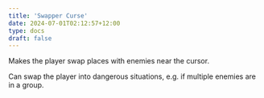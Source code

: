 ```yaml
---
title: 'Swapper Curse'
date: 2024-07-01T02:12:57+12:00
type: docs
draft: false
---
```


Makes the player swap places with enemies near the cursor.

Can swap the player into dangerous situations, e.g. if multiple enemies are in a group.

